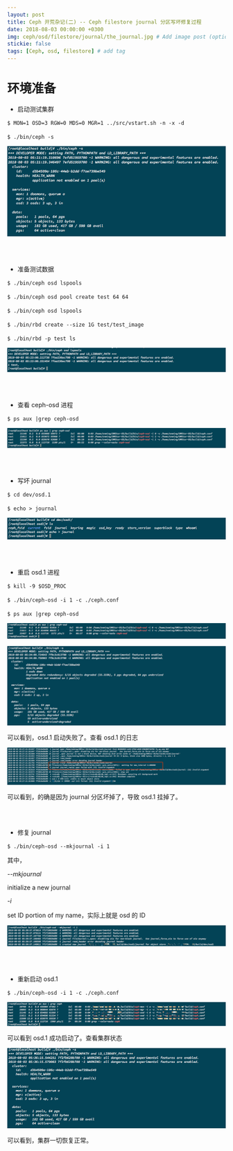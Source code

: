 ```yaml
---
layout: post
title: Ceph 开荒杂记(二) -- Ceph filestore journal 分区写坏修复过程
date: 2018-08-03 00:00:00 +0300
img: ceph/osd/filestore/journal/the_journal.jpg # Add image post (optional)
stickie: false
tags: [Ceph, osd, filestore] # add tag
---
```


# 环境准备

- 启动测试集群

```
$ MON=1 OSD=3 RGW=0 MDS=0 MGR=1 ../src/vstart.sh -n -x -d

$ ./bin/ceph -s
```

![ceph-s](https://github.com/ZVampirEM77/ZVampirEM77.github.io/blob/master/assets/img/ceph/osd/filestore/journal/ceph_filestore_journal_1.png?raw=true)

<br />
<br />

- 准备测试数据

```
$ ./bin/ceph osd lspools

$ ./bin/ceph osd pool create test 64 64

$ ./bin/ceph osd lspools

$ ./bin/rbd create --size 1G test/test_image

$ ./bin/rbd -p test ls
```

![rbd_ls](https://github.com/ZVampirEM77/ZVampirEM77.github.io/blob/master/assets/img/ceph/osd/filestore/journal/ceph_filestore_journal_3.png?raw=true)

<br />
<br />

- 查看 ceph-osd 进程

```
$ ps aux |grep ceph-osd
```

![ps](https://github.com/ZVampirEM77/ZVampirEM77.github.io/blob/master/assets/img/ceph/osd/filestore/journal/ceph_filestore_journal_2.png?raw=true)

<br />
<br />

- 写坏 journal

```
$ cd dev/osd.1

$ echo > journal
```

![write_journal](https://github.com/ZVampirEM77/ZVampirEM77.github.io/blob/master/assets/img/ceph/osd/filestore/journal/ceph_filestore_journal_4.png?raw=true)

<br />
<br />

- 重启 osd.1 进程

```
$ kill -9 $OSD_PROC

$ ./bin/ceph-osd -i 1 -c ./ceph.conf

$ ps aux |grep ceph-osd
```

![ps](https://github.com/ZVampirEM77/ZVampirEM77.github.io/blob/master/assets/img/ceph/osd/filestore/journal/ceph_filestore_journal_5.png?raw=true)

![ceph-s](https://github.com/ZVampirEM77/ZVampirEM77.github.io/blob/master/assets/img/ceph/osd/filestore/journal/ceph_filestore_journal_8.png?raw=true)


可以看到，osd.1 启动失败了。查看 osd.1 的日志

![osd.1.log](https://github.com/ZVampirEM77/ZVampirEM77.github.io/blob/master/assets/img/ceph/osd/filestore/journal/ceph_filestore_journal_6.png?raw=true)


可以看到，的确是因为 journal 分区坏掉了，导致 osd.1 挂掉了。

<br />
<br />

- 修复 journal

```
$ ./bin/ceph-osd --mkjournal -i 1
```

其中，

*--mkjournal*

initialize a new journal

*-i*

set ID portion of my name，实际上就是 osd 的 ID

![mkjournal](https://github.com/ZVampirEM77/ZVampirEM77.github.io/blob/master/assets/img/ceph/osd/filestore/journal/ceph_filestore_journal_7.png?raw=true)

<br />
<br />

- 重新启动 osd.1

```
$ ./bin/ceph-osd -i 1 -c ./ceph.conf
```

![ps](https://github.com/ZVampirEM77/ZVampirEM77.github.io/blob/master/assets/img/ceph/osd/filestore/journal/ceph_filestore_journal_9.png?raw=true)

可以看到 osd.1 成功启动了。查看集群状态

![ceph-s](https://github.com/ZVampirEM77/ZVampirEM77.github.io/blob/master/assets/img/ceph/osd/filestore/journal/ceph_filestore_journal_10.png?raw=true)

可以看到，集群一切恢复正常。
